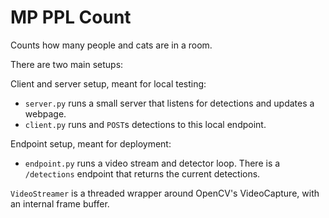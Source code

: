 # MP PPL Count

Counts how many people and cats are in a room.

There are two main setups:   

Client and server setup, meant for local testing:  
- `server.py` runs a small server that listens for detections and updates a webpage. 
- `client.py` runs and `POST`s detections to this local endpoint.  

Endpoint setup, meant for deployment:
- `endpoint.py` runs a video stream and detector loop. There is a `/detections` endpoint that returns the current detections.  

`VideoStreamer` is a threaded wrapper around OpenCV's VideoCapture, with an internal frame buffer.